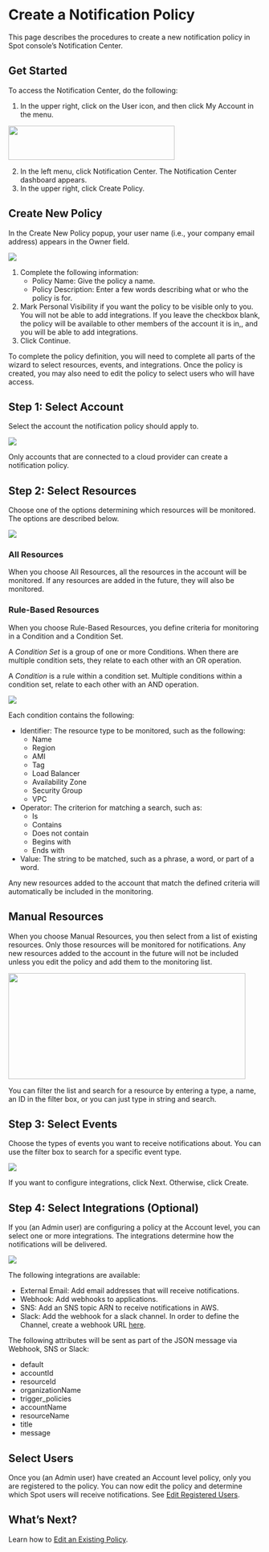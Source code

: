 # Create a Notification Policy

This page describes the procedures to create a new notification policy in Spot console’s Notification Center.

## Get Started

To access the Notification Center, do the following:

1. In the upper right, click on the User icon, and then click My Account in the menu.

<img src="/administration/_media/notification-center-00.png" width="331" height="68" />

2. In the left menu, click Notification Center. The Notification Center dashboard appears.
3. In the upper right, click Create Policy.

## Create New Policy

In the Create New Policy popup, your user name (i.e., your company email address) appears in the Owner field.

<img src="/administration/_media/create-new-notification-policy-01a.png" />

1. Complete the following information:
   - Policy Name: Give the policy a name.
   - Policy Description: Enter a few words describing what or who the policy is for.
2. Mark Personal Visibility if you want the policy to be visible only to you. You will not be able to add integrations. If you leave the checkbox blank, the policy will be available to other members of the account it is in,, and you will be able to add integrations.
3. Click Continue.

To complete the policy definition, you will need to complete all parts of the wizard to select resources, events, and integrations. Once the policy is created, you may also need to edit the policy to select users who will have access.

## Step 1: Select Account

Select the account the notification policy should apply to.

<img src="/administration/_media/create-new-notification-policy-01-1.png" />

Only accounts that are connected to a cloud provider can create a notification policy.

## Step 2: Select Resources

Choose one of the options determining which resources will be monitored. The options are described below.

<img src="/administration/_media/create-new-notification-policy-02.png" />

### All Resources

When you choose All Resources, all the resources in the account will be monitored. If any resources are added in the future, they will also be monitored.

### Rule-Based Resources

When you choose Rule-Based Resources, you define criteria for monitoring in a Condition and a Condition Set.

A _Condition Set_ is a group of one or more Conditions. When there are multiple condition sets, they relate to each other with an OR operation.

A _Condition_ is a rule within a condition set. Multiple conditions within a condition set, relate to each other with an AND operation.

<img src="/administration/_media/create-new-notification-policy-02a.png" />

Each condition contains the following:

- Identifier: The resource type to be monitored, such as the following:
  - Name
  - Region
  - AMI
  - Tag
  - Load Balancer
  - Availability Zone
  - Security Group
  - VPC
- Operator: The criterion for matching a search, such as:
  - Is
  - Contains
  - Does not contain
  - Begins with
  - Ends with
- Value: The string to be matched, such as a phrase, a word, or part of a word.

Any new resources added to the account that match the defined criteria will automatically be included in the monitoring.

## Manual Resources

When you choose Manual Resources, you then select from a list of existing resources. Only those resources will be monitored for notifications. Any new resources added to the account in the future will not be included unless you edit the policy and add them to the monitoring list.

<img src="/administration/_media/create-new-notification-policy-03.png" width="472" height="211" />

You can filter the list and search for a resource by entering a type, a name, an ID in the filter box, or you can just type in string and search.

## Step 3: Select Events

Choose the types of events you want to receive notifications about. You can use the filter box to search for a specific event type.

<img src="/administration/_media/create-new-notification-policy-04a.png" />

If you want to configure integrations, click Next. Otherwise, click Create.

## Step 4: Select Integrations (Optional)

If you (an Admin user) are configuring a policy at the Account level, you can select one or more integrations. The integrations determine how the notifications will be delivered.

<img src="/administration/_media/create-new-notification-policy-05a.png" />

The following integrations are available:

- External Email: Add email addresses that will receive notifications.
- Webhook: Add webhooks to applications.
- SNS: Add an SNS topic ARN to receive notifications in AWS.
- Slack: Add the webhook for a slack channel. In order to define the Channel, create a webhook URL [here](https://spinnakerteam.slack.com/apps/A0F7XDUAZ-incoming-webhooks).

The following attributes will be sent as part of the JSON message via Webhook, SNS or Slack:

- default
- accountId
- resourceId
- organizationName
- trigger_policies
- accountName
- resourceName
- title
- message

## Select Users

Once you (an Admin user) have created an Account level policy, only you are registered to the policy. You can now edit the policy and determine which Spot users will receive notifications. See [Edit Registered Users](administration/notification-center/edit-a-notification-policy?id=edit-registered-users).

## What’s Next?

Learn how to [Edit an Existing Policy](administration/notification-center/edit-a-notification-policy).
